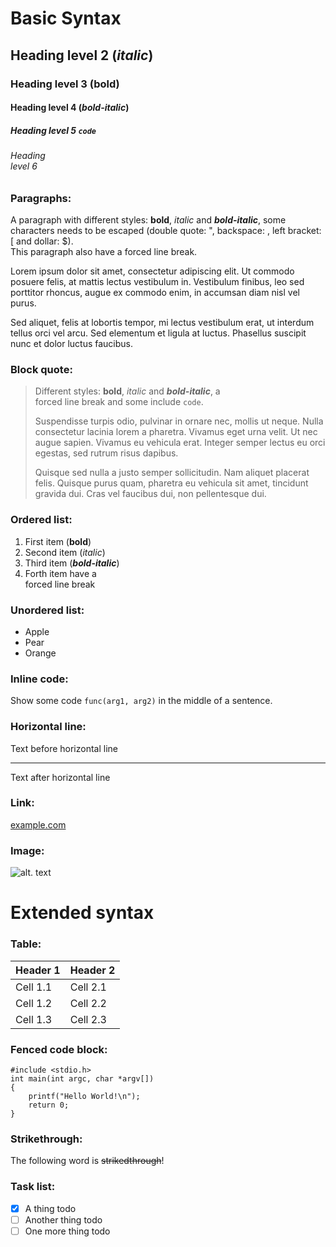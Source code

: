 # Basic Syntax
## Heading level 2 (*italic*)
### Heading level 3 (**bold**)
#### Heading level 4 (***bold-italic***)
##### Heading level 5 `code`
###### Heading <br> level 6

### Paragraphs:
A paragraph with      different styles: **bold**, *italic* and ***bold-italic***,
	some characters needs to be escaped (double quote: ", backspace: \, left
	bracket: [ and dollar: $).<br>
This paragraph also have a forced line break.

Lorem ipsum dolor sit amet, consectetur adipiscing elit. Ut commodo posuere
felis, at mattis lectus vestibulum in. Vestibulum finibus, leo sed porttitor
rhoncus, augue ex commodo enim, in accumsan diam nisl vel purus.

Sed aliquet, felis at lobortis tempor, mi lectus vestibulum erat, ut interdum
tellus orci vel arcu. Sed elementum et ligula at luctus. Phasellus suscipit
nunc et dolor luctus faucibus.

### Block quote:
> Different styles: **bold**, *italic* and ***bold-italic***, a<br>
> forced line break and some include `code`.
>
> Suspendisse turpis odio, pulvinar in ornare nec, mollis ut neque. Nulla
> consectetur lacinia lorem a pharetra. Vivamus eget urna velit. Ut nec
> augue sapien. Vivamus eu vehicula erat. Integer semper lectus eu orci
> egestas, sed rutrum risus dapibus.
>
> Quisque sed nulla a justo semper sollicitudin. Nam aliquet placerat felis.
> Quisque purus quam, pharetra eu vehicula sit amet, tincidunt gravida dui.
> Cras vel faucibus dui, non pellentesque dui.

### Ordered list:
1. First item (**bold**)
3. Second item (*italic*)
4. Third item (***bold-italic***)
5. Forth item have a <br> forced line break

### Unordered list:
- Apple
- Pear
- Orange

### Inline code:
Show some code `func(arg1, arg2)` in the middle of a sentence.

### Horizontal line:
Text before horizontal line

---

Text after horizontal line

### Link:
[example.com](https://example.com)

### Image:
![alt. text](image.jpg)

# Extended syntax

### Table:
| Header 1 | Header 2 |
| -------- | -------- |
| Cell 1.1 | Cell 2.1 |
| Cell 1.2 | Cell 2.2 |
| Cell 1.3 | Cell 2.3 |

### Fenced code block:
```
#include <stdio.h>
int main(int argc, char *argv[])
{
    printf("Hello World!\n");
    return 0;
}
```

### Strikethrough:
The following word is ~~strikedthrough~~!

### Task list:
- [x] A thing todo
- [ ] Another thing todo
- [ ] One more thing todo
